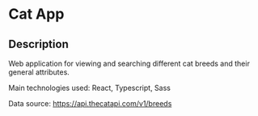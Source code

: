 # Cat App

## Description

Web application for viewing and searching different cat breeds and their general attributes.

Main technologies used:
React, Typescript, Sass

Data source: https://api.thecatapi.com/v1/breeds


